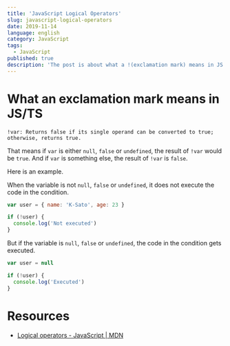 ```yaml
---
title: 'JavaScript Logical Operators'
slug: javascript-logical-operators
date: 2019-11-14
language: english
category: JavaScript
tags:
  - JavaScript
published: true
description: 'The post is about what a !(exclamation mark) means in JS'
---
```


# What an exclamation mark means in JS/TS

```
!var: Returns false if its single operand can be converted to true; otherwise, returns true.
```

That means if `var` is either `null`, `false` or `undefined`, the result of `!var` would be `true`.
And if `var` is something else, the result of `!var` is `false`.

Here is an example.

When the variable is not `null`, `false` or `undefined`, it does not execute the code in the condition.

```js
var user = { name: 'K-Sato', age: 23 }

if (!user) {
  console.log('Not executed')
}
```

But if the variable is `null`, `false` or `undefined`, the code in the condition gets executed.

```js
var user = null

if (!user) {
  console.log('Executed')
}
```

# Resources

- [Logical operators - JavaScript \| MDN](https://developer.mozilla.org/en-US/docs/Web/JavaScript/Reference/Operators/Logical_Operators)
